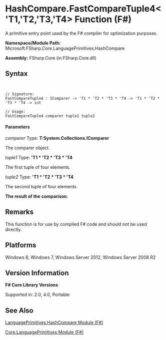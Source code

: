 # HashCompare.FastCompareTuple4<'T1,'T2,'T3,'T4> Function (F#)

A primitive entry point used by the F# compiler for optimization purposes.

**Namespace/Module Path:** Microsoft.FSharp.Core.LanguagePrimitives.HashCompare

**Assembly:** FSharp.Core (in FSharp.Core.dll)


## Syntax


```


// Signature:
FastCompareTuple4 : IComparer -> 'T1 * 'T2 * 'T3 * 'T4 -> 'T1 * 'T2 * 'T3 * 'T4 -> int

// Usage:
FastCompareTuple4 comparer tuple1 tuple2

```



#### Parameters
*comparer*
Type: **T:System.Collections.IComparer**


The comparer object.


*tuple1*
Type: **'T1 &#42; 'T2 &#42; 'T3 &#42; 'T4**


The first tuple of four elements.


*tuple2*
Type: **'T1 &#42; 'T2 &#42; 'T3 &#42; 'T4**


The second tuple of four elements.



**The result of the comparison.**
## Remarks
This function is for use by compiled F# code and should not be used directly.


## Platforms
Windows 8, Windows 7, Windows Server 2012, Windows Server 2008 R2


## Version Information
**F# Core Library Versions**

Supported in: 2.0, 4.0, Portable




## See Also
[LanguagePrimitives.HashCompare Module &#40;F&#35;&#41;](LanguagePrimitives.HashCompare-Module-%5BFSharp%5D.md)

[Core.LanguagePrimitives Module &#40;F&#35;&#41;](Core.LanguagePrimitives-Module-%5BFSharp%5D.md)

